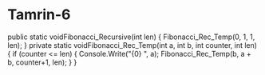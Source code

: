 # Tamrin-6
public static voidFibonacci_Recursive(int len)
{
   Fibonacci_Rec_Temp(0, 1, 1, len);
}
private static voidFibonacci_Rec_Temp(int a, int b, int counter, int len)
{
    if (counter <= len)
    {
        Console.Write("{0} ", a);
        Fibonacci_Rec_Temp(b, a + b, counter+1, len);
    }
}